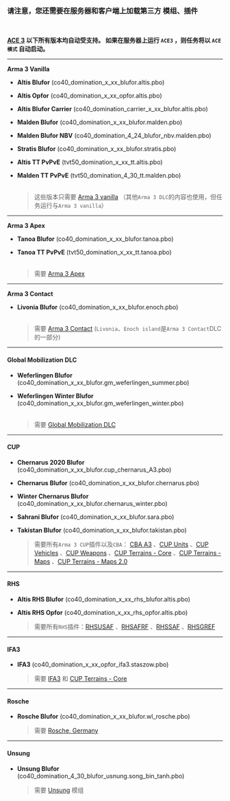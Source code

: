 ### 请注意，您还需要在服务器和客户端上加载第三方 模组、插件

<br/>

**[ACE 3](https://steamcommunity.com/sharedfiles/filedetails/?id=463939057) 以下所有版本均自动受支持。 如果在服务器上运行 `ACE3`
，则任务将以 `ACE模式` 自动启动。**

---

**Arma 3 Vanilla**

- **Altis Blufor** (co40_domination_x_xx_blufor.altis.pbo)
- **Altis Opfor** (co40_domination_x_xx_opfor.altis.pbo)
- **Altis Blufor Carrier** (co40_domination_carrier_x_xx_blufor.altis.pbo)
- **Malden Blufor** (co40_domination_x_xx_blufor.malden.pbo)
- <a name="NBV"></a>**Malden Blufor NBV** (co40_domination_4_24_blufor_nbv.malden.pbo)
- **Stratis Blufor** (co40_domination_x_xx_blufor.stratis.pbo)
- **Altis TT PvPvE** (tvt50_domination_x_xx_tt.altis.pbo)
- **Malden TT PvPvE** (tvt50_domination_4_30_tt.malden.pbo)<br/><br/>

  > 这些版本只需要 [Arma 3 vanilla](https://store.steampowered.com/app/107410/Arma_3/) （其他`Arma 3 DLC`的内容也使用，但任务运行与`Arma 3 vanilla`）

---

**Arma 3 Apex**

- **Tanoa Blufor** (co40_domination_x_xx_blufor.tanoa.pbo)
- **Tanoa TT PvPvE** (tvt50_domination_x_xx_tt.tanoa.pbo)<br/><br/>

  > 需要 [Arma 3 Apex](https://store.steampowered.com/app/395180/Arma_3_Apex/)

---

**Arma 3 Contact**

- **Livonia Blufor** (co40_domination_x_xx_blufor.enoch.pbo)<br/><br/>

  > 需要 [Arma 3 Contact](https://store.steampowered.com/app/1021790/Arma_3_Contact/) (`Livonia`、`Enoch island`是`Arma 3 Contact`DLC的一部分)

---

#### **Global Mobilization DLC**

- **Weferlingen Blufor** (co40_domination_x_xx_blufor.gm_weferlingen_summer.pbo)
- **Weferlingen Winter Blufor** (co40_domination_x_xx_blufor.gm_weferlingen_winter.pbo)<br/><br/>

  > 需要 [Global Mobilization DLC](https://store.steampowered.com/app/1042220/Arma_3_Creator_DLC_Global_Mobilization__Cold_War_Germany/)

---

#### **CUP**

- **Chernarus 2020 Blufor** (co40_domination_x_xx_blufor.cup_chernarus_A3.pbo)
- **Chernarus Blufor** (co40_domination_x_xx_blufor.chernarus.pbo)
- **Winter Chernarus Blufor** (co40_domination_x_xx_blufor.chernarus_winter.pbo)
- **Sahrani Blufor** (co40_domination_x_xx_blufor.sara.pbo)
- **Takistan Blufor** (co40_domination_x_xx_blufor.takistan.pbo)

  > 需要所有`Arma 3 CUP`插件以及`CBA`：
  [CBA A3](https://steamcommunity.com/workshop/filedetails/?id=450814997) 、[CUP Units](https://steamcommunity.com/sharedfiles/filedetails/?id=497661914) 、[CUP Vehicles](https://steamcommunity.com/sharedfiles/filedetails/?id=541888371) 、[CUP Weapons](https://steamcommunity.com/sharedfiles/filedetails/?id=497660133) 、[CUP Terrains - Core](https://steamcommunity.com/workshop/filedetails/?id=583496184) 、[CUP Terrains - Maps](https://steamcommunity.com/sharedfiles/filedetails/?id=583544987) 、[CUP Terrains - Maps 2.0](https://steamcommunity.com/sharedfiles/filedetails/?id=1981964169)

---

#### **RHS**

- **Altis RHS Blufor** (co40_domination_x_xx_rhs_blufor.altis.pbo)
- **Altis RHS Opfor** (co40_domination_x_xx_rhs_opfor.altis.pbo)

  > 需要所有`RHS`插件：[RHSUSAF](https://steamcommunity.com/sharedfiles/filedetails/?id=843577117) 、[RHSAFRF](https://steamcommunity.com/sharedfiles/filedetails/?id=843425103) 、[RHSSAF](https://steamcommunity.com/sharedfiles/filedetails/?id=843632231) 、[RHSGREF](https://steamcommunity.com/sharedfiles/filedetails/?id=843593391)

---

#### **IFA3**

- **IFA3** (co40_domination_x_xx_opfor_ifa3.staszow.pbo)

  > 需要 [IFA3](https://steamcommunity.com/sharedfiles/filedetails/?id=660460283) 和 [CUP Terrains - Core](https://steamcommunity.com/workshop/filedetails/?id=583496184)

---

#### **Rosche**

- **Rosche Blufor** (co40_domination_x_xx_blufor.wl_rosche.pbo)

  > 需要 [Rosche, Germany](https://steamcommunity.com/sharedfiles/filedetails/?id=1527410521)

---

#### **Unsung**

- **Unsung Blufor** (co40_domination_4_30_blufor_usnung.song_bin_tanh.pbo)

  > 需要 [Unsung](https://steamcommunity.com/workshop/filedetails/?id=943001311) 模组